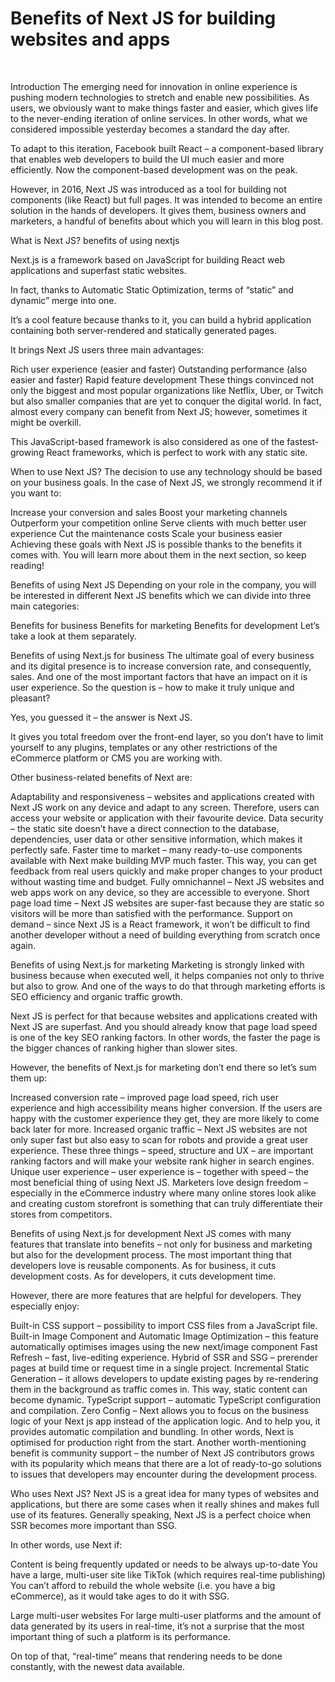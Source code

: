 <h1>Benefits of Next JS for building websites and apps</h1>
</br>

Introduction
The emerging need for innovation in online experience is pushing modern technologies to stretch and enable new possibilities. As users, we obviously want to make things faster and easier, which gives life to the never-ending iteration of online services. In other words, what we considered impossible yesterday becomes a standard the day after.

To adapt to this iteration, Facebook built React – a component-based library that enables web developers to build the UI much easier and more efficiently. Now the component-based development was on the peak.

However, in 2016, Next JS was introduced as a tool for building not components (like React) but full pages. It was intended to become an entire solution in the hands of developers. It gives them, business owners and marketers, a handful of benefits about which you will learn in this blog post.

What is Next JS?
benefits of using nextjs

Next.js is a framework based on JavaScript for building React web applications and superfast static websites.

In fact, thanks to Automatic Static Optimization, terms of “static” and dynamic” merge into one.

It’s a cool feature because thanks to it, you can build a hybrid application containing both server-rendered and statically generated pages.

It brings Next JS users three main advantages:

Rich user experience (easier and faster)
Outstanding performance (also easier and faster)
Rapid feature development
These things convinced not only the biggest and most popular organizations like Netflix, Uber, or Twitch but also smaller companies that are yet to conquer the digital world. In fact, almost every company can benefit from Next JS; however, sometimes it might be overkill.

This JavaScript-based framework is also considered as one of the fastest-growing React frameworks, which is perfect to work with any static site.

When to use Next JS?
The decision to use any technology should be based on your business goals. In the case of Next JS, we strongly recommend it if you want to:

Increase your conversion and sales
Boost your marketing channels
Outperform your competition online
Serve clients with much better user experience
Cut the maintenance costs
Scale your business easier
Achieving these goals with Next JS is possible thanks to the benefits it comes with. You will learn more about them in the next section, so keep reading!

Benefits of using Next JS
Depending on your role in the company, you will be interested in different Next JS benefits which we can divide into three main categories:

Benefits for business
Benefits for marketing
Benefits for development
Let’s take a look at them separately.

Benefits of using Next.js for business
The ultimate goal of every business and its digital presence is to increase conversion rate, and consequently, sales. And one of the most important factors that have an impact on it is user experience. So the question is – how to make it truly unique and pleasant?

Yes, you guessed it – the answer is Next JS.

It gives you total freedom over the front-end layer, so you don’t have to limit yourself to any plugins, templates or any other restrictions of the eCommerce platform or CMS you are working with.

Other business-related benefits of Next are:

Adaptability and responsiveness – websites and applications created with Next JS work on any device and adapt to any screen. Therefore, users can access your website or application with their favourite device.
Data security – the static site doesn’t have a direct connection to the database, dependencies, user data or other sensitive information, which makes it perfectly safe.
Faster time to market – many ready-to-use components available with Next make building MVP much faster. This way, you can get feedback from real users quickly and make proper changes to your product without wasting time and budget.
Fully omnichannel – Next JS websites and web apps work on any device, so they are accessible to everyone.
Short page load time – Next JS websites are super-fast because they are static so visitors will be more than satisfied with the performance.
Support on demand – since Next JS is a React framework, it won’t be difficult to find another developer without a need of building everything from scratch once again.

Benefits of using Next.js for marketing
Marketing is strongly linked with business because when executed well, it helps companies not only to thrive but also to grow. And one of the ways to do that through marketing efforts is SEO efficiency and organic traffic growth.

Next JS is perfect for that because websites and applications created with Next JS are superfast. And you should already know that page load speed is one of the key SEO ranking factors. In other words, the faster the page is the bigger chances of ranking higher than slower sites.

However, the benefits of Next.js for marketing don’t end there so let’s sum them up:

Increased conversion rate – improved page load speed, rich user experience and high accessibility means higher conversion. If the users are happy with the customer experience they get, they are more likely to come back later for more.
Increased organic traffic – Next JS websites are not only super fast but also easy to scan for robots and provide a great user experience. These three things – speed, structure and UX – are important ranking factors and will make your website rank higher in search engines.
Unique user experience – user experience is – together with speed – the most beneficial thing of using Next JS. Marketers love design freedom – especially in the eCommerce industry where many online stores look alike and creating custom storefront is something that can truly differentiate their stores from competitors.

Benefits of using Next.js for development
Next JS comes with many features that translate into benefits – not only for business and marketing but also for the development process. The most important thing that developers love is reusable components. As for business, it cuts development costs. As for developers, it cuts development time.

However, there are more features that are helpful for developers. They especially enjoy:

Built-in CSS support – possibility to import CSS files from a JavaScript file.
Built-in Image Component and Automatic Image Optimization – this feature automatically optimises images using the new next/image component
Fast Refresh – fast, live-editing experience.
Hybrid of SSR and SSG – prerender pages at build time or request time in a single project.
Incremental Static Generation – it allows developers to update existing pages by re-rendering them in the background as traffic comes in. This way, static content can become dynamic.
TypeScript support – automatic TypeScript configuration and compilation.
Zero Config – Next allows you to focus on the business logic of your Next js app instead of the application logic. And to help you, it provides automatic compilation and bundling. In other words, Next is optimised for production right from the start.
Another worth-mentioning benefit is community support – the number of Next JS contributors grows with its popularity which means that there are a lot of ready-to-go solutions to issues that developers may encounter during the development process.

Who uses Next JS?
Next JS is a great idea for many types of websites and applications, but there are some cases when it really shines and makes full use of its features. Generally speaking, Next JS is a perfect choice when SSR becomes more important than SSG.

In other words, use Next if:

Content is being frequently updated or needs to be always up-to-date
You have a large, multi-user site like TikTok (which requires real-time publishing)
You can’t afford to rebuild the whole website (i.e. you have a big eCommerce), as it would take ages to do it with SSG.

Large multi-user websites
For large multi-user platforms and the amount of data generated by its users in real-time, it’s not a surprise that the most important thing of such a platform is its performance.

On top of that, “real-time” means that rendering needs to be done constantly, with the newest data available.
